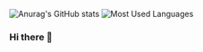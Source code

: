![Anurag's GitHub stats](https://github-readme-stats.vercel.app/api?username=halalala222&count_private=true)
![Most Used Languages](https://github-readme-stats.vercel.app/api/top-langs/?username=halalala222&theme=dark&layout=compact)
### Hi there 👋

<!--
**halalala222/halalala222** is a ✨ _special_ ✨ repository because its `README.md` (this file) appears on your GitHub profile.
Here are some ideas to get you started:

- 🔭 I’m currently working on ...
- 🌱 I’m currently learning ...
- 👯 I’m looking to collaborate on ...
- 🤔 I’m looking for help with ...
- 💬 Ask me about ...
- 📫 How to reach me: ...
- 😄 Pronouns: ...
- ⚡ Fun fact: ...
-->

